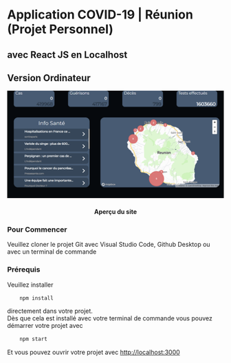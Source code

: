 # Application COVID-19 | Réunion (Projet Personnel)
## avec React JS en Localhost
## Version Ordinateur

<div>
    <img src="public/Image/apercu_appli.png" alt="visuel"/>
    <div align="center">
        <h4 topmargin="0" bottommargin="0">Aperçu du site</h4>
    </div>
</div>

### Pour Commencer

Veuillez cloner le projet Git avec Visual Studio Code, Github Desktop ou avec un terminal de commande

### Prérequis

Veuillez installer 
```sh
    npm install 
```

directement dans votre projet.
<br> 
Dès que cela est installé avec votre terminal de commande vous pouvez démarrer votre projet avec
```sh
    npm start
```

Et vous pouvez ouvrir votre projet avec <a href="http://localhost:3000" target="BLANK">http://localhost:3000</a>